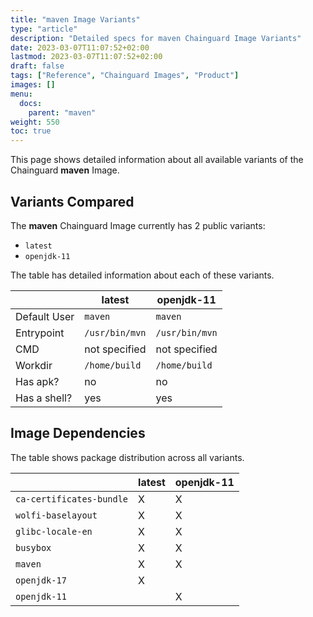 ```yaml
---
title: "maven Image Variants"
type: "article"
description: "Detailed specs for maven Chainguard Image Variants"
date: 2023-03-07T11:07:52+02:00
lastmod: 2023-03-07T11:07:52+02:00
draft: false
tags: ["Reference", "Chainguard Images", "Product"]
images: []
menu:
  docs:
    parent: "maven"
weight: 550
toc: true
---
```


This page shows detailed information about all available variants of the Chainguard **maven** Image.

## Variants Compared
The **maven** Chainguard Image currently has 2 public variants: 

- `latest`
- `openjdk-11`

The table has detailed information about each of these variants.

|              | latest         | openjdk-11     |
|--------------|----------------|----------------|
| Default User | `maven`        | `maven`        |
| Entrypoint   | `/usr/bin/mvn` | `/usr/bin/mvn` |
| CMD          | not specified  | not specified  |
| Workdir      | `/home/build`  | `/home/build`  |
| Has apk?     | no             | no             |
| Has a shell? | yes            | yes            |

## Image Dependencies
The table shows package distribution across all variants.

|                          | latest | openjdk-11 |
|--------------------------|--------|------------|
| `ca-certificates-bundle` | X      | X          |
| `wolfi-baselayout`       | X      | X          |
| `glibc-locale-en`        | X      | X          |
| `busybox`                | X      | X          |
| `maven`                  | X      | X          |
| `openjdk-17`             | X      |            |
| `openjdk-11`             |        | X          |

